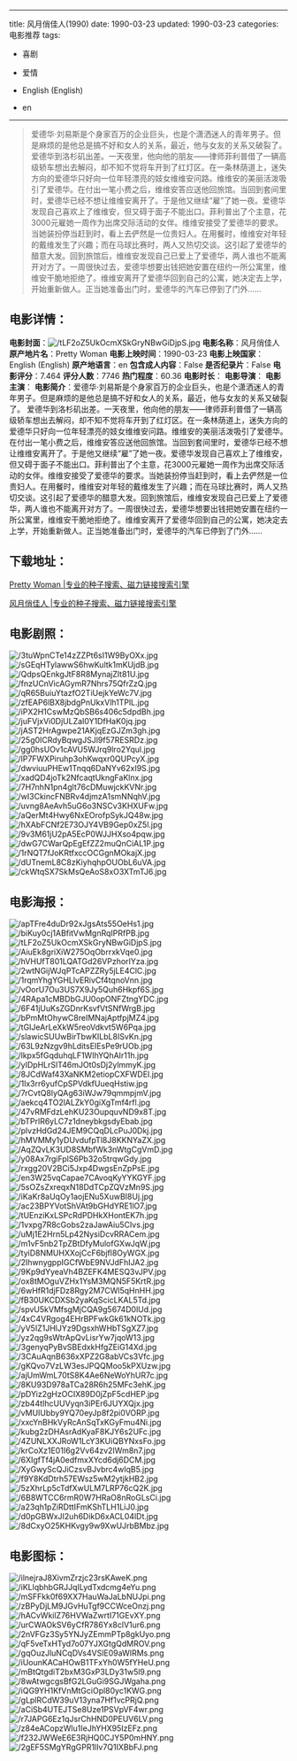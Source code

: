 
---
title: 风月俏佳人(1990)
date: 1990-03-23
updated: 1990-03-23
categories: 电影推荐
tags:
- 喜剧
- 爱情

- English (English)
- en
---


> 爱德华·刘易斯是个身家百万的企业巨头，也是个潇洒迷人的青年男子。但是麻烦的是他总是搞不好和女人的关系，最近，他与女友的关系又破裂了。 爱德华到洛杉矶出差。一天夜里，他向他的朋友——律师菲利普借了一辆高级轿车想出去解闷，却不知不觉将车开到了红灯区。在一条林荫道上，迷失方向的爱德华只好向一位年轻漂亮的妓女维维安问路。维维安的美丽活泼吸引了爱德华。在付出一笔小费之后，维维安答应送他回旅馆。当回到套间里时，爱德华已经不想让维维安离开了。于是他又继续“雇”了她一夜。爱德华发现自己喜欢上了维维安，但又碍于面子不能出口。菲利普出了个主意，花3000元雇她一周作为出席交际活动的女伴。维维安接受了爱德华的要求。当她装扮停当赶到时，看上去俨然是一位贵妇人。在用餐时，维维安对年轻的戴维发生了兴趣；而在马球比赛时，两人又热切交谈。这引起了爱德华的醋意大发。回到旅馆后，维维安发现自己已爱上了爱德华，两人谁也不能离开对方了。一周很快过去，爱德华想要出钱把她安置在纽约一所公寓里，维维安干脆地拒绝了。维维安离开了爱德华回到自己的公寓，她决定去上学，开始重新做人。正当她准备出门时，爱德华的汽车已停到了门外……

## **电影详情**：

**电影封面**：<img src="https://image.tmdb.org/t/p/w200/tLF2oZ5UkOcmXSkGryNBwGiDjpS.jpg" alt="/tLF2oZ5UkOcmXSkGryNBwGiDjpS.jpg" title="/tLF2oZ5UkOcmXSkGryNBwGiDjpS.jpg">
**电影名称**：风月俏佳人
**原产地片名**：Pretty Woman
**电影上映时间**：1990-03-23
**电影上映国家**：English (English)
**原产地语言**：en
**包含成人内容**：False
**是否纪录片**：False
**电影评分**：7.464
**评分人数**：7746
**热门程度**：60.36
**电影时长**：
**电影导演**：
**电影主演**：
**电影简介**：爱德华·刘易斯是个身家百万的企业巨头，也是个潇洒迷人的青年男子。但是麻烦的是他总是搞不好和女人的关系，最近，他与女友的关系又破裂了。 爱德华到洛杉矶出差。一天夜里，他向他的朋友——律师菲利普借了一辆高级轿车想出去解闷，却不知不觉将车开到了红灯区。在一条林荫道上，迷失方向的爱德华只好向一位年轻漂亮的妓女维维安问路。维维安的美丽活泼吸引了爱德华。在付出一笔小费之后，维维安答应送他回旅馆。当回到套间里时，爱德华已经不想让维维安离开了。于是他又继续“雇”了她一夜。爱德华发现自己喜欢上了维维安，但又碍于面子不能出口。菲利普出了个主意，花3000元雇她一周作为出席交际活动的女伴。维维安接受了爱德华的要求。当她装扮停当赶到时，看上去俨然是一位贵妇人。在用餐时，维维安对年轻的戴维发生了兴趣；而在马球比赛时，两人又热切交谈。这引起了爱德华的醋意大发。回到旅馆后，维维安发现自己已爱上了爱德华，两人谁也不能离开对方了。一周很快过去，爱德华想要出钱把她安置在纽约一所公寓里，维维安干脆地拒绝了。维维安离开了爱德华回到自己的公寓，她决定去上学，开始重新做人。正当她准备出门时，爱德华的汽车已停到了门外……

## **下载地址**：
[Pretty Woman |专业的种子搜索、磁力链接搜索引擎](https://movie.amd794.com:2083/?search=Pretty%20Woman&ordering=&mode=match_phrase&page_size=10&page=1)

[风月俏佳人 |专业的种子搜索、磁力链接搜索引擎](https://movie.amd794.com:2083/?search=%E9%A3%8E%E6%9C%88%E4%BF%8F%E4%BD%B3%E4%BA%BA&ordering=&mode=match_phrase&page_size=10&page=1)
 

## **电影剧照**：
<img src="https://image.tmdb.org/t/p/original/3tuWpnCTe14zZZPt6sI1W9ByOXx.jpg" alt="/3tuWpnCTe14zZZPt6sI1W9ByOXx.jpg" title="/3tuWpnCTe14zZZPt6sI1W9ByOXx.jpg"><img src="https://image.tmdb.org/t/p/original/sGEqHTylawwS6hwKultk1mKUjdB.jpg" alt="/sGEqHTylawwS6hwKultk1mKUjdB.jpg" title="/sGEqHTylawwS6hwKultk1mKUjdB.jpg"><img src="https://image.tmdb.org/t/p/original/QdpsQEnkgJtF8R8MynajZlt81U.jpg" alt="/QdpsQEnkgJtF8R8MynajZlt81U.jpg" title="/QdpsQEnkgJtF8R8MynajZlt81U.jpg"><img src="https://image.tmdb.org/t/p/original/fnzUCnVicAGymR7Nhrs75QfrZzQ.jpg" alt="/fnzUCnVicAGymR7Nhrs75QfrZzQ.jpg" title="/fnzUCnVicAGymR7Nhrs75QfrZzQ.jpg"><img src="https://image.tmdb.org/t/p/original/qR65BuiuYtazfO2TiUejkYeWc7V.jpg" alt="/qR65BuiuYtazfO2TiUejkYeWc7V.jpg" title="/qR65BuiuYtazfO2TiUejkYeWc7V.jpg"><img src="https://image.tmdb.org/t/p/original/zfEAP6lBX8jbdgPnUkxVlh1TPlL.jpg" alt="/zfEAP6lBX8jbdgPnUkxVlh1TPlL.jpg" title="/zfEAP6lBX8jbdgPnUkxVlh1TPlL.jpg"><img src="https://image.tmdb.org/t/p/original/iPX2H1CswMzQbSB6s406c5dpdBh.jpg" alt="/iPX2H1CswMzQbSB6s406c5dpdBh.jpg" title="/iPX2H1CswMzQbSB6s406c5dpdBh.jpg"><img src="https://image.tmdb.org/t/p/original/juFVjxVi0DjULZaI0Y1DfHaK0jq.jpg" alt="/juFVjxVi0DjULZaI0Y1DfHaK0jq.jpg" title="/juFVjxVi0DjULZaI0Y1DfHaK0jq.jpg"><img src="https://image.tmdb.org/t/p/original/jAST2HrAgwpe21AKjqEzGJZm3gh.jpg" alt="/jAST2HrAgwpe21AKjqEzGJZm3gh.jpg" title="/jAST2HrAgwpe21AKjqEzGJZm3gh.jpg"><img src="https://image.tmdb.org/t/p/original/25g0ICRdyBqwgJSJl9f57RESRDz.jpg" alt="/25g0ICRdyBqwgJSJl9f57RESRDz.jpg" title="/25g0ICRdyBqwgJSJl9f57RESRDz.jpg"><img src="https://image.tmdb.org/t/p/original/gg0hsUOv1cAVU5WJrq9lro2Yqul.jpg" alt="/gg0hsUOv1cAVU5WJrq9lro2Yqul.jpg" title="/gg0hsUOv1cAVU5WJrq9lro2Yqul.jpg"><img src="https://image.tmdb.org/t/p/original/lP7FWXPiruhp3ohKwqxr0QUPcyX.jpg" alt="/lP7FWXPiruhp3ohKwqxr0QUPcyX.jpg" title="/lP7FWXPiruhp3ohKwqxr0QUPcyX.jpg"><img src="https://image.tmdb.org/t/p/original/dwviuuPHEw1Tnqq6DaNYv62xI9S.jpg" alt="/dwviuuPHEw1Tnqq6DaNYv62xI9S.jpg" title="/dwviuuPHEw1Tnqq6DaNYv62xI9S.jpg"><img src="https://image.tmdb.org/t/p/original/xadQD4joTk2NfcaqtUkngFaKlnx.jpg" alt="/xadQD4joTk2NfcaqtUkngFaKlnx.jpg" title="/xadQD4joTk2NfcaqtUkngFaKlnx.jpg"><img src="https://image.tmdb.org/t/p/original/7H7nhN1pn4glt76cDMuwjckKVNr.jpg" alt="/7H7nhN1pn4glt76cDMuwjckKVNr.jpg" title="/7H7nhN1pn4glt76cDMuwjckKVNr.jpg"><img src="https://image.tmdb.org/t/p/original/wI3CkincFNBRv4djmzA1smNNqhV.jpg" alt="/wI3CkincFNBRv4djmzA1smNNqhV.jpg" title="/wI3CkincFNBRv4djmzA1smNNqhV.jpg"><img src="https://image.tmdb.org/t/p/original/uvng8AeAvh5uG6o3NSCv3KHXUFw.jpg" alt="/uvng8AeAvh5uG6o3NSCv3KHXUFw.jpg" title="/uvng8AeAvh5uG6o3NSCv3KHXUFw.jpg"><img src="https://image.tmdb.org/t/p/original/aQerMt4Hwy6NxEOrofpSykJQ48w.jpg" alt="/aQerMt4Hwy6NxEOrofpSykJQ48w.jpg" title="/aQerMt4Hwy6NxEOrofpSykJQ48w.jpg"><img src="https://image.tmdb.org/t/p/original/hXAbFCNf2E73OJY4VB9Gep0xZ5l.jpg" alt="/hXAbFCNf2E73OJY4VB9Gep0xZ5l.jpg" title="/hXAbFCNf2E73OJY4VB9Gep0xZ5l.jpg"><img src="https://image.tmdb.org/t/p/original/9v3M61jU2pA5EcP0WJJHXso4pqw.jpg" alt="/9v3M61jU2pA5EcP0WJJHXso4pqw.jpg" title="/9v3M61jU2pA5EcP0WJJHXso4pqw.jpg"><img src="https://image.tmdb.org/t/p/original/dwG7CWarQpEgEfZZ2muQnCiAL1P.jpg" alt="/dwG7CWarQpEgEfZZ2muQnCiAL1P.jpg" title="/dwG7CWarQpEgEfZZ2muQnCiAL1P.jpg"><img src="https://image.tmdb.org/t/p/original/1rNQT7fJoKRtfxccOCGgnMOkajX.jpg" alt="/1rNQT7fJoKRtfxccOCGgnMOkajX.jpg" title="/1rNQT7fJoKRtfxccOCGgnMOkajX.jpg"><img src="https://image.tmdb.org/t/p/original/dUTnemL8C8zKiyhqhpOUObL6uVA.jpg" alt="/dUTnemL8C8zKiyhqhpOUObL6uVA.jpg" title="/dUTnemL8C8zKiyhqhpOUObL6uVA.jpg"><img src="https://image.tmdb.org/t/p/original/ckWtqSX7SkMsQeAoS8xO3XTmTJ6.jpg" alt="/ckWtqSX7SkMsQeAoS8xO3XTmTJ6.jpg" title="/ckWtqSX7SkMsQeAoS8xO3XTmTJ6.jpg">

## **电影海报**：
<img src="https://image.tmdb.org/t/p/original/apTFre4duDr92xJgsAts55OeHs1.jpg" alt="/apTFre4duDr92xJgsAts55OeHs1.jpg" title="/apTFre4duDr92xJgsAts55OeHs1.jpg"><img src="https://image.tmdb.org/t/p/original/biKuy0cj1ABfitVwMgnRqIPRfPB.jpg" alt="/biKuy0cj1ABfitVwMgnRqIPRfPB.jpg" title="/biKuy0cj1ABfitVwMgnRqIPRfPB.jpg"><img src="https://image.tmdb.org/t/p/original/tLF2oZ5UkOcmXSkGryNBwGiDjpS.jpg" alt="/tLF2oZ5UkOcmXSkGryNBwGiDjpS.jpg" title="/tLF2oZ5UkOcmXSkGryNBwGiDjpS.jpg"><img src="https://image.tmdb.org/t/p/original/AiuEk8griXiW275OqObrrxkVqe0.jpg" alt="/AiuEk8griXiW275OqObrrxkVqe0.jpg" title="/AiuEk8griXiW275OqObrrxkVqe0.jpg"><img src="https://image.tmdb.org/t/p/original/hVHUfT801LQATGd26VPzhorIYza.jpg" alt="/hVHUfT801LQATGd26VPzhorIYza.jpg" title="/hVHUfT801LQATGd26VPzhorIYza.jpg"><img src="https://image.tmdb.org/t/p/original/2wtNGijWJqPTcAPZZRy5jLE4ClC.jpg" alt="/2wtNGijWJqPTcAPZZRy5jLE4ClC.jpg" title="/2wtNGijWJqPTcAPZZRy5jLE4ClC.jpg"><img src="https://image.tmdb.org/t/p/original/1rqmYhgYGHLlvERivCf4tqnoVnn.jpg" alt="/1rqmYhgYGHLlvERivCf4tqnoVnn.jpg" title="/1rqmYhgYGHLlvERivCf4tqnoVnn.jpg"><img src="https://image.tmdb.org/t/p/original/vOorU7Ou3US7X9Jy5Quh6Hkpf6S.jpg" alt="/vOorU7Ou3US7X9Jy5Quh6Hkpf6S.jpg" title="/vOorU7Ou3US7X9Jy5Quh6Hkpf6S.jpg"><img src="https://image.tmdb.org/t/p/original/4RApa1cMBDbGJU0opONFZtngYDC.jpg" alt="/4RApa1cMBDbGJU0opONFZtngYDC.jpg" title="/4RApa1cMBDbGJU0opONFZtngYDC.jpg"><img src="https://image.tmdb.org/t/p/original/6F41jUuKsZGDnrKsvfVtSNfWrgB.jpg" alt="/6F41jUuKsZGDnrKsvfVtSNfWrgB.jpg" title="/6F41jUuKsZGDnrKsvfVtSNfWrgB.jpg"><img src="https://image.tmdb.org/t/p/original/bPmMtOhywC8reIMNajAptfpjMZ4.jpg" alt="/bPmMtOhywC8reIMNajAptfpjMZ4.jpg" title="/bPmMtOhywC8reIMNajAptfpjMZ4.jpg"><img src="https://image.tmdb.org/t/p/original/tGIJeArLeXkW5reoVdkvt5W6Pqa.jpg" alt="/tGIJeArLeXkW5reoVdkvt5W6Pqa.jpg" title="/tGIJeArLeXkW5reoVdkvt5W6Pqa.jpg"><img src="https://image.tmdb.org/t/p/original/slawicSUUwBirTbwKILbL8ISvKn.jpg" alt="/slawicSUUwBirTbwKILbL8ISvKn.jpg" title="/slawicSUUwBirTbwKILbL8ISvKn.jpg"><img src="https://image.tmdb.org/t/p/original/63L9zNzgv9hLditsEIEsPe9rUOb.jpg" alt="/63L9zNzgv9hLditsEIEsPe9rUOb.jpg" title="/63L9zNzgv9hLditsEIEsPe9rUOb.jpg"><img src="https://image.tmdb.org/t/p/original/lkpx5fGqduhqLF1WIhYQhAIr11h.jpg" alt="/lkpx5fGqduhqLF1WIhYQhAIr11h.jpg" title="/lkpx5fGqduhqLF1WIhYQhAIr11h.jpg"><img src="https://image.tmdb.org/t/p/original/yIDpHLrSlT46mJOt0sDj2ylmmyK.jpg" alt="/yIDpHLrSlT46mJOt0sDj2ylmmyK.jpg" title="/yIDpHLrSlT46mJOt0sDj2ylmmyK.jpg"><img src="https://image.tmdb.org/t/p/original/8JCdWaf43XaNKM2etiopCXFWDEI.jpg" alt="/8JCdWaf43XaNKM2etiopCXFWDEI.jpg" title="/8JCdWaf43XaNKM2etiopCXFWDEI.jpg"><img src="https://image.tmdb.org/t/p/original/1lx3rr6yufCpSPVdkfUueqHstiw.jpg" alt="/1lx3rr6yufCpSPVdkfUueqHstiw.jpg" title="/1lx3rr6yufCpSPVdkfUueqHstiw.jpg"><img src="https://image.tmdb.org/t/p/original/7rCvtQ8lyQAg63iWJw79qmmpjmV.jpg" alt="/7rCvtQ8lyQAg63iWJw79qmmpjmV.jpg" title="/7rCvtQ8lyQAg63iWJw79qmmpjmV.jpg"><img src="https://image.tmdb.org/t/p/original/aekcq4TO2lALZkY0giXgTmf4rfl.jpg" alt="/aekcq4TO2lALZkY0giXgTmf4rfl.jpg" title="/aekcq4TO2lALZkY0giXgTmf4rfl.jpg"><img src="https://image.tmdb.org/t/p/original/47vRMFdzLehKU23OupquvND9x8T.jpg" alt="/47vRMFdzLehKU23OupquvND9x8T.jpg" title="/47vRMFdzLehKU23OupquvND9x8T.jpg"><img src="https://image.tmdb.org/t/p/original/bTPrlR6yLC7z1dneybkgsdyEbab.jpg" alt="/bTPrlR6yLC7z1dneybkgsdyEbab.jpg" title="/bTPrlR6yLC7z1dneybkgsdyEbab.jpg"><img src="https://image.tmdb.org/t/p/original/plvzHdGd24JEM9CQqDLcPuJ0Dkj.jpg" alt="/plvzHdGd24JEM9CQqDLcPuJ0Dkj.jpg" title="/plvzHdGd24JEM9CQqDLcPuJ0Dkj.jpg"><img src="https://image.tmdb.org/t/p/original/hMVMMy1yDUvdufpTl8J8KKNYaZX.jpg" alt="/hMVMMy1yDUvdufpTl8J8KKNYaZX.jpg" title="/hMVMMy1yDUvdufpTl8J8KKNYaZX.jpg"><img src="https://image.tmdb.org/t/p/original/AqZQvLK3UD8SMbfWk3nWtgCgVmD.jpg" alt="/AqZQvLK3UD8SMbfWk3nWtgCgVmD.jpg" title="/AqZQvLK3UD8SMbfWk3nWtgCgVmD.jpg"><img src="https://image.tmdb.org/t/p/original/y08Ax7rgiFplS6Pb32o5trqwGdy.jpg" alt="/y08Ax7rgiFplS6Pb32o5trqwGdy.jpg" title="/y08Ax7rgiFplS6Pb32o5trqwGdy.jpg"><img src="https://image.tmdb.org/t/p/original/rxgg20V2BCi5Jxp4DwgsEnZpPsE.jpg" alt="/rxgg20V2BCi5Jxp4DwgsEnZpPsE.jpg" title="/rxgg20V2BCi5Jxp4DwgsEnZpPsE.jpg"><img src="https://image.tmdb.org/t/p/original/en3W25vqCapae7CAvoqKyYYKGYF.jpg" alt="/en3W25vqCapae7CAvoqKyYYKGYF.jpg" title="/en3W25vqCapae7CAvoqKyYYKGYF.jpg"><img src="https://image.tmdb.org/t/p/original/5sOZsZxreqxN18DdTCpZQVzMn9S.jpg" alt="/5sOZsZxreqxN18DdTCpZQVzMn9S.jpg" title="/5sOZsZxreqxN18DdTCpZQVzMn9S.jpg"><img src="https://image.tmdb.org/t/p/original/iKaKr8aUqOy1aojENu5XuwBI8Uj.jpg" alt="/iKaKr8aUqOy1aojENu5XuwBI8Uj.jpg" title="/iKaKr8aUqOy1aojENu5XuwBI8Uj.jpg"><img src="https://image.tmdb.org/t/p/original/ac23BPYVotShVAt9bGHdYRE1lO7.jpg" alt="/ac23BPYVotShVAt9bGHdYRE1lO7.jpg" title="/ac23BPYVotShVAt9bGHdYRE1lO7.jpg"><img src="https://image.tmdb.org/t/p/original/tUEnziKxLSPcRdPDHkXHontEK7h.jpg" alt="/tUEnziKxLSPcRdPDHkXHontEK7h.jpg" title="/tUEnziKxLSPcRdPDHkXHontEK7h.jpg"><img src="https://image.tmdb.org/t/p/original/1vxpg7R8cGobs2zaJawAiu5CIvs.jpg" alt="/1vxpg7R8cGobs2zaJawAiu5CIvs.jpg" title="/1vxpg7R8cGobs2zaJawAiu5CIvs.jpg"><img src="https://image.tmdb.org/t/p/original/uMj1E2Hrn5Lp42NysiDcvRRACem.jpg" alt="/uMj1E2Hrn5Lp42NysiDcvRRACem.jpg" title="/uMj1E2Hrn5Lp42NysiDcvRRACem.jpg"><img src="https://image.tmdb.org/t/p/original/m1vF5nb2TpZBtDfyMulofGXwJqW.jpg" alt="/m1vF5nb2TpZBtDfyMulofGXwJqW.jpg" title="/m1vF5nb2TpZBtDfyMulofGXwJqW.jpg"><img src="https://image.tmdb.org/t/p/original/tyiD8NMUHXXojCcF6bjfl8OyWGX.jpg" alt="/tyiD8NMUHXXojCcF6bjfl8OyWGX.jpg" title="/tyiD8NMUHXXojCcF6bjfl8OyWGX.jpg"><img src="https://image.tmdb.org/t/p/original/2IhwnygppIGCfWbE9NVJdFhIJA2.jpg" alt="/2IhwnygppIGCfWbE9NVJdFhIJA2.jpg" title="/2IhwnygppIGCfWbE9NVJdFhIJA2.jpg"><img src="https://image.tmdb.org/t/p/original/9Kp9dYyeaVh4BZEFK4MESQ3vJPV.jpg" alt="/9Kp9dYyeaVh4BZEFK4MESQ3vJPV.jpg" title="/9Kp9dYyeaVh4BZEFK4MESQ3vJPV.jpg"><img src="https://image.tmdb.org/t/p/original/ox8tMOguVZHx1YsM3MQN5F5KrtR.jpg" alt="/ox8tMOguVZHx1YsM3MQN5F5KrtR.jpg" title="/ox8tMOguVZHx1YsM3MQN5F5KrtR.jpg"><img src="https://image.tmdb.org/t/p/original/6wHfR1djFDz8Rgy2M7CWl5qHnHH.jpg" alt="/6wHfR1djFDz8Rgy2M7CWl5qHnHH.jpg" title="/6wHfR1djFDz8Rgy2M7CWl5qHnHH.jpg"><img src="https://image.tmdb.org/t/p/original/fB30UKCDXSb2yaKqScicLKAL5Td.jpg" alt="/fB30UKCDXSb2yaKqScicLKAL5Td.jpg" title="/fB30UKCDXSb2yaKqScicLKAL5Td.jpg"><img src="https://image.tmdb.org/t/p/original/spvU5kVMfsgMjCQA9g5674D0lUd.jpg" alt="/spvU5kVMfsgMjCQA9g5674D0lUd.jpg" title="/spvU5kVMfsgMjCQA9g5674D0lUd.jpg"><img src="https://image.tmdb.org/t/p/original/4xC4VRgog4EHrBPFwkGk61kNOTk.jpg" alt="/4xC4VRgog4EHrBPFwkGk61kNOTk.jpg" title="/4xC4VRgog4EHrBPFwkGk61kNOTk.jpg"><img src="https://image.tmdb.org/t/p/original/yV5IZ1JHlJYz9DgsxhWHbTSgXZ7.jpg" alt="/yV5IZ1JHlJYz9DgsxhWHbTSgXZ7.jpg" title="/yV5IZ1JHlJYz9DgsxhWHbTSgXZ7.jpg"><img src="https://image.tmdb.org/t/p/original/yz2qg9sWtrApQvLisrYw7jqoW13.jpg" alt="/yz2qg9sWtrApQvLisrYw7jqoW13.jpg" title="/yz2qg9sWtrApQvLisrYw7jqoW13.jpg"><img src="https://image.tmdb.org/t/p/original/3genyqPyBvSBEdxkHfgZEiG14Xd.jpg" alt="/3genyqPyBvSBEdxkHfgZEiG14Xd.jpg" title="/3genyqPyBvSBEdxkHfgZEiG14Xd.jpg"><img src="https://image.tmdb.org/t/p/original/3CAuAqnB636xXPZ2G8abVCs3Vfc.jpg" alt="/3CAuAqnB636xXPZ2G8abVCs3Vfc.jpg" title="/3CAuAqnB636xXPZ2G8abVCs3Vfc.jpg"><img src="https://image.tmdb.org/t/p/original/gKQvo7VzLW3esJPQQMoo5kPXUzw.jpg" alt="/gKQvo7VzLW3esJPQQMoo5kPXUzw.jpg" title="/gKQvo7VzLW3esJPQQMoo5kPXUzw.jpg"><img src="https://image.tmdb.org/t/p/original/ajUmWmL70tS8K4Ae6NeWoYhUR7c.jpg" alt="/ajUmWmL70tS8K4Ae6NeWoYhUR7c.jpg" title="/ajUmWmL70tS8K4Ae6NeWoYhUR7c.jpg"><img src="https://image.tmdb.org/t/p/original/8KU93D978aTCa28R6h25MFc3ehK.jpg" alt="/8KU93D978aTCa28R6h25MFc3ehK.jpg" title="/8KU93D978aTCa28R6h25MFc3ehK.jpg"><img src="https://image.tmdb.org/t/p/original/pDYiz2gHzOCIX89D0jZpF5cdHEP.jpg" alt="/pDYiz2gHzOCIX89D0jZpF5cdHEP.jpg" title="/pDYiz2gHzOCIX89D0jZpF5cdHEP.jpg"><img src="https://image.tmdb.org/t/p/original/zb44tIhcUUVyqn3iPEr6JUYXQjx.jpg" alt="/zb44tIhcUUVyqn3iPEr6JUYXQjx.jpg" title="/zb44tIhcUUVyqn3iPEr6JUYXQjx.jpg"><img src="https://image.tmdb.org/t/p/original/vMUIUbby9YQ70eyJp8f2pi0VORP.jpg" alt="/vMUIUbby9YQ70eyJp8f2pi0VORP.jpg" title="/vMUIUbby9YQ70eyJp8f2pi0VORP.jpg"><img src="https://image.tmdb.org/t/p/original/xxcYnBHkVyRcAnSqTxKGyFmu4Ni.jpg" alt="/xxcYnBHkVyRcAnSqTxKGyFmu4Ni.jpg" title="/xxcYnBHkVyRcAnSqTxKGyFmu4Ni.jpg"><img src="https://image.tmdb.org/t/p/original/kubg2zDHAsrAdKyaF8KJY6s2UFc.jpg" alt="/kubg2zDHAsrAdKyaF8KJY6s2UFc.jpg" title="/kubg2zDHAsrAdKyaF8KJY6s2UFc.jpg"><img src="https://image.tmdb.org/t/p/original/4ZUNLXXJRoW1LcY3KUiQBYNxsFo.jpg" alt="/4ZUNLXXJRoW1LcY3KUiQBYNxsFo.jpg" title="/4ZUNLXXJRoW1LcY3KUiQBYNxsFo.jpg"><img src="https://image.tmdb.org/t/p/original/krCoXz1E01I6g2Vv64zv2IWm8n7.jpg" alt="/krCoXz1E01I6g2Vv64zv2IWm8n7.jpg" title="/krCoXz1E01I6g2Vv64zv2IWm8n7.jpg"><img src="https://image.tmdb.org/t/p/original/6XIgfTf4jA0edfmxXYcd6dj6DCM.jpg" alt="/6XIgfTf4jA0edfmxXYcd6dj6DCM.jpg" title="/6XIgfTf4jA0edfmxXYcd6dj6DCM.jpg"><img src="https://image.tmdb.org/t/p/original/XyGwyScQJiCzsvBJvbrc4wlqB5.jpg" alt="/XyGwyScQJiCzsvBJvbrc4wlqB5.jpg" title="/XyGwyScQJiCzsvBJvbrc4wlqB5.jpg"><img src="https://image.tmdb.org/t/p/original/f9Y8KdDtrh57EWsz5wM2ytjkHB2.jpg" alt="/f9Y8KdDtrh57EWsz5wM2ytjkHB2.jpg" title="/f9Y8KdDtrh57EWsz5wM2ytjkHB2.jpg"><img src="https://image.tmdb.org/t/p/original/5zXhrLp5cTdfXwULM7LRP76cQ2K.jpg" alt="/5zXhrLp5cTdfXwULM7LRP76cQ2K.jpg" title="/5zXhrLp5cTdfXwULM7LRP76cQ2K.jpg"><img src="https://image.tmdb.org/t/p/original/6B8WTCC6rmR0W7HRaO8nRoGLsCi.jpg" alt="/6B8WTCC6rmR0W7HRaO8nRoGLsCi.jpg" title="/6B8WTCC6rmR0W7HRaO8nRoGLsCi.jpg"><img src="https://image.tmdb.org/t/p/original/a23qh1pZiRDttIFmKShTLH1LiJ0.jpg" alt="/a23qh1pZiRDttIFmKShTLH1LiJ0.jpg" title="/a23qh1pZiRDttIFmKShTLH1LiJ0.jpg"><img src="https://image.tmdb.org/t/p/original/d0pGBWxJI2uh6DikD6xACL04lDt.jpg" alt="/d0pGBWxJI2uh6DikD6xACL04lDt.jpg" title="/d0pGBWxJI2uh6DikD6xACL04lDt.jpg"><img src="https://image.tmdb.org/t/p/original/8dCxyO25KHKvgy9w9XwUJrbBMbz.jpg" alt="/8dCxyO25KHKvgy9w9XwUJrbBMbz.jpg" title="/8dCxyO25KHKvgy9w9XwUJrbBMbz.jpg">

## **电影图标**：
<img src="https://image.tmdb.org/t/p/original/ilnejraJ8XivmZrzjc23rsKAweK.png" alt="/ilnejraJ8XivmZrzjc23rsKAweK.png" title="/ilnejraJ8XivmZrzjc23rsKAweK.png"><img src="https://image.tmdb.org/t/p/original/iKLlqbhbGRJJqILydTxdcmg4eYu.png" alt="/iKLlqbhbGRJJqILydTxdcmg4eYu.png" title="/iKLlqbhbGRJJqILydTxdcmg4eYu.png"><img src="https://image.tmdb.org/t/p/original/mSFFkk0f69XX7HauWaJaLbNUJpi.png" alt="/mSFFkk0f69XX7HauWaJaLbNUJpi.png" title="/mSFFkk0f69XX7HauWaJaLbNUJpi.png"><img src="https://image.tmdb.org/t/p/original/zBPyDjLM9JGvHuTgf9CCWceOnzj.png" alt="/zBPyDjLM9JGvHuTgf9CCWceOnzj.png" title="/zBPyDjLM9JGvHuTgf9CCWceOnzj.png"><img src="https://image.tmdb.org/t/p/original/hACvWkilZ76HVWaZwrtI71GEvXY.png" alt="/hACvWkilZ76HVWaZwrtI71GEvXY.png" title="/hACvWkilZ76HVWaZwrtI71GEvXY.png"><img src="https://image.tmdb.org/t/p/original/urCWAOkSV6yCfR786Yx8clV1ur6.png" alt="/urCWAOkSV6yCfR786Yx8clV1ur6.png" title="/urCWAOkSV6yCfR786Yx8clV1ur6.png"><img src="https://image.tmdb.org/t/p/original/2nVFGz3Sy5YNJyZEmmPTp8gkUyo.png" alt="/2nVFGz3Sy5YNJyZEmmPTp8gkUyo.png" title="/2nVFGz3Sy5YNJyZEmmPTp8gkUyo.png"><img src="https://image.tmdb.org/t/p/original/qF5veTxHTyd7o07YJXGtgQdMROV.png" alt="/qF5veTxHTyd7o07YJXGtgQdMROV.png" title="/qF5veTxHTyd7o07YJXGtgQdMROV.png"><img src="https://image.tmdb.org/t/p/original/gqOuzJluNCqDVs4VSlE09aWIRMs.png" alt="/gqOuzJluNCqDVs4VSlE09aWIRMs.png" title="/gqOuzJluNCqDVs4VSlE09aWIRMs.png"><img src="https://image.tmdb.org/t/p/original/iUounKACaHOwB1TFxYh0W5fYHeU.png" alt="/iUounKACaHOwB1TFxYh0W5fYHeU.png" title="/iUounKACaHOwB1TFxYh0W5fYHeU.png"><img src="https://image.tmdb.org/t/p/original/mBtQtgdiT2bxM3GxP3LDy31w5l9.png" alt="/mBtQtgdiT2bxM3GxP3LDy31w5l9.png" title="/mBtQtgdiT2bxM3GxP3LDy31w5l9.png"><img src="https://image.tmdb.org/t/p/original/8wAtwgcgsBfG2LGuGi9SGJWgaha.png" alt="/8wAtwgcgsBfG2LGuGi9SGJWgaha.png" title="/8wAtwgcgsBfG2LGuGi9SGJWgaha.png"><img src="https://image.tmdb.org/t/p/original/iQG9YH1KfVnMtGciOpl80yc1KWG.png" alt="/iQG9YH1KfVnMtGciOpl80yc1KWG.png" title="/iQG9YH1KfVnMtGciOpl80yc1KWG.png"><img src="https://image.tmdb.org/t/p/original/gLplRCdW39uV13yna7Hf1vcPRjQ.png" alt="/gLplRCdW39uV13yna7Hf1vcPRjQ.png" title="/gLplRCdW39uV13yna7Hf1vcPRjQ.png"><img src="https://image.tmdb.org/t/p/original/aCiSb4UTEJTSe8Uze1PSVpVF4wr.png" alt="/aCiSb4UTEJTSe8Uze1PSVpVF4wr.png" title="/aCiSb4UTEJTSe8Uze1PSVpVF4wr.png"><img src="https://image.tmdb.org/t/p/original/r7JAPG6Ez1qJsrChHND0PEUV6LV.png" alt="/r7JAPG6Ez1qJsrChHND0PEUV6LV.png" title="/r7JAPG6Ez1qJsrChHND0PEUV6LV.png"><img src="https://image.tmdb.org/t/p/original/z84eACopzWlu1IeJhYHX95IzEFz.png" alt="/z84eACopzWlu1IeJhYHX95IzEFz.png" title="/z84eACopzWlu1IeJhYHX95IzEFz.png"><img src="https://image.tmdb.org/t/p/original/f232JWWeE6E3RjHQ0CJY5P0mHNY.png" alt="/f232JWWeE6E3RjHQ0CJY5P0mHNY.png" title="/f232JWWeE6E3RjHQ0CJY5P0mHNY.png"><img src="https://image.tmdb.org/t/p/original/2gEF5SMgYRgGPR1lIv7Q1IXBbFJ.png" alt="/2gEF5SMgYRgGPR1lIv7Q1IXBbFJ.png" title="/2gEF5SMgYRgGPR1lIv7Q1IXBbFJ.png">
